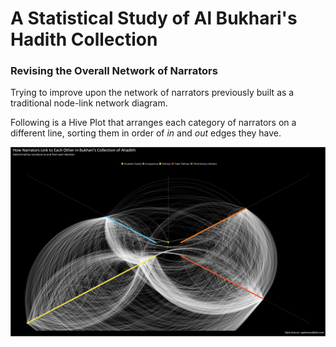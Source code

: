 
# A Statistical Study of Al Bukhari's Hadith Collection


### Revising the Overall Network of Narrators

Trying to improve upon the network of narrators previously built as a traditional node-link network diagram.   

Following is a Hive Plot that arranges each category of narrators on a different line, sorting them in order of *in* and *out* edges they have.



![Network of Narrators from Bukhari](/assets/img/hp_narrators.png)










